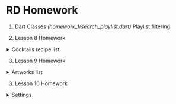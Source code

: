 # RD Homework

 1. Dart Classes *(homework_1/search_playlist.dart)*
 Playlist filtering

 2. Lesson 8 Homework 
 <details> 
  <summary>Cocktails recipe list</summary>
  <img src="./assets/lesson8_recipes.gif">
 </details>

 3. Lesson 9 Homework
 <details> 
  <summary>Artworks list</summary>
  <img src="./assets/lesson9_art.gif">
 </details>

 3. Lesson 10 Homework
 <details> 
  <summary>Settings</summary>
  <img src="./assets/lesson10_settings.gif">
 </details>

 
